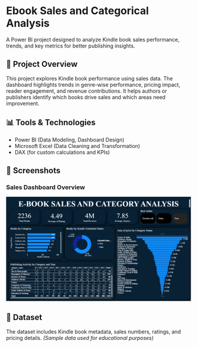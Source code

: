 # Ebook Sales and Categorical Analysis

A Power BI project designed to analyze Kindle book sales performance, trends, and key metrics for better publishing insights.

## 📘 Project Overview

This project explores Kindle book performance using sales data. The dashboard highlights trends in genre-wise performance, pricing impact, reader engagement, and revenue contributions. It helps authors or publishers identify which books drive sales and which areas need improvement.

## 📊 Tools & Technologies

- Power BI (Data Modeling, Dashboard Design)
- Microsoft Excel (Data Cleaning and Transformation)
- DAX (for custom calculations and KPIs)

## 📸 Screenshots

### Sales Dashboard Overview  
![Dashboard](dashboard.png)


## 📂 Dataset

The dataset includes Kindle book metadata, sales numbers, ratings, and pricing details. *(Sample data used for educational purposes)*


